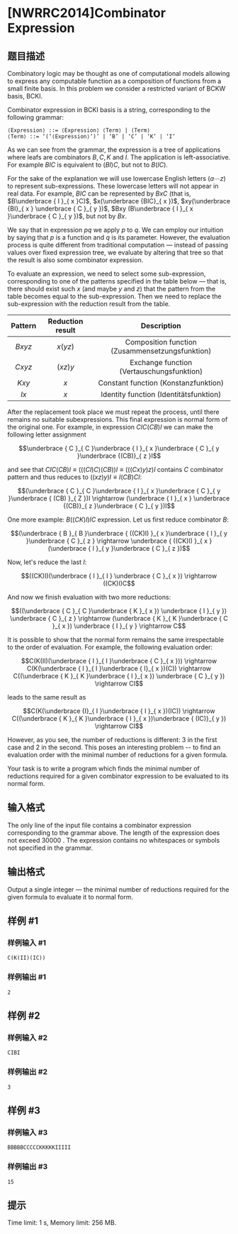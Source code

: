 # [NWRRC2014]Combinator Expression

## 题目描述

Combinatory logic may be thought as one of computational models allowing to express any computable function as a composition of functions from a small finite basis. In this problem we consider a restricted variant of BCKW basis, BCKI.

Combinator expression in BCKI basis is a string, corresponding to the following grammar:

```plain
⟨Expression⟩ ::= ⟨Expression⟩ ⟨Term⟩ | ⟨Term⟩
⟨Term⟩ ::= ‘(’⟨Expression⟩‘)’ | ‘B’ | ‘C’ | ‘K’ | ‘I’
```

As we can see from the grammar, the expression is a tree of applications where leafs are combinators $B, C, K$ and $I$. The application is left-associative. For example $BIC$ is equivalent to $(BI)C,$ but not to $B(IC)$.

For the sake of the explanation we will use lowercase English letters $(a \cdots z)$ to represent sub-expressions. These lowercase letters will not appear in real data. For example, $BIC$ can be represented by $BxC$ (that is, $B\underbrace { I }_{ x }C)$, $x(\underbrace {BIC}_{ x })$, $xy(\underbrace {BI}_{ x } \underbrace { C }_{ y })$, $Bxy (B\underbrace { I }_{ x }\underbrace { C }_{ y })$, but not by $Bx$.

We say that in expression $pq$ we apply $p$ to $q$. We can employ our intuition by saying that $p$ is a function and $q$ is its parameter. However, the evaluation process is quite different from traditional computation — instead of passing values over fixed expression tree, we evaluate by altering that tree so that the result is also some combinator expression.

To evaluate an expression, we need to select some sub-expression, corresponding to one of the patterns specified in the table below — that is, there should exist such $x$ (and maybe $y$ and $z$) that the pattern from the table becomes equal to the sub-expression. Then we need to replace the sub-expression with the reduction result from the table.

| Pattern | Reduction result |                   Description                   |
| :-----: | :--------------: | :---------------------------------------------: |
| $Bxyz$  |     $x(yz)$      | Composition function (Zusammensetzungsfunktion) |
| $Cxyz$  |     $(xz)y$      |    Exchange function (Vertauschungsfunktion)    |
|  $Kxy$  |       $x$        |      Constant function (Konstanzfunktion)       |
|  $Ix$   |       $x$        |     Identity function (Identitätsfunktion)      |

After the replacement took place we must repeat the process, until there remains no suitable subexpressions. This final expression is normal form of the original one. For example, in expression $CIC(CB)I$ we can make the following letter assignment

$$\underbrace { C }_{ C }\underbrace { I }_{ x }\underbrace { C }_{ y }\underbrace {(CB)}_{ z }I$$

and see that $CIC(CB)I ≡ (((CI)C)(CB))I ≡ (((Cx)y)z)I$ contains $C$ combinator pattern and thus reduces to $((xz)y)I ≡ I(CB)CI:$

$$(\underbrace { C }_{ C }\underbrace { I }_{ x }\underbrace { C }_{ y }\underbrace { (CB) }_{ Z })I \rightarrow (\underbrace { I }_{ x } \underbrace {(CB)}_{ z }\underbrace { C }_{ y })I$$

One more example: $B((CK)I)IC$ expression. Let us first reduce combinator $B:$

$$(\underbrace { B }_{ B }\underbrace { ((CK)I) }_{ x }\underbrace { I }_{ y }\underbrace { C }_{ z } \rightarrow \underbrace { ((CK)I) }_{ x } (\underbrace { I }_{ y }\underbrace { C }_{ z })$$

Now, let's reduce the last $I:$

$$((CK)I)(\underbrace { I }_{ I } \underbrace { C }_{ x }) \rightarrow ((CK)I)C$$

And now we finish evaluation with two more reductions:

$$((\underbrace { C }_{ C }\underbrace { K }_{ x }) \underbrace { I }_{ y }) \underbrace { C }_{ z } \rightarrow (\underbrace { K }_{ K }\underbrace { C }_{ x }) \underbrace { I }_{ y } \rightarrow C$$

It is possible to show that the normal form remains the same irrespectable to the order of evaluation. For example, the following evaluation order:

$$C(K(II)(\underbrace { I }_{ I }\underbrace { C }_{ x })) \rightarrow C(K(\underbrace { I }_{ I }\underbrace {  I}_{ x })(C)) \rightarrow C((\underbrace { K }_{ K }\underbrace { I }_{ x }) \underbrace { C }_{ y }) \rightarrow CI$$

leads to the same result as 

$$C(K(\underbrace {I}_{ I }\underbrace { I }_{ x })(IC)) \rightarrow C((\underbrace { K }_{ K }\underbrace { I }_{ x })\underbrace { (IC)}_{ y }) \rightarrow CI$$

However, as you see, the number of reductions is different: $3$ in the first case and $2$ in the second. This poses an interesting problem -- to find an evaluation order with the minimal number of reductions for a given formula.

Your task is to write a program which finds the minimal number of reductions required for a given combinator expression to be evaluated to its normal form.

## 输入格式



The only line of the input file contains a combinator expression corresponding to the grammar above. The length of the expression does not exceed $30 000$ . The expression contains no whitespaces or symbols not specified in the grammar.



## 输出格式



Output a single integer — the minimal number of reductions required for the given formula to evaluate it to normal form.



## 样例 #1

### 样例输入 #1
```
C(K(II)(IC))
```

### 样例输出 #1

```
2
```

## 样例 #2

### 样例输入 #2
```
CIBI
```

### 样例输出 #2

```
3
```

## 样例 #3

### 样例输入 #3
```
BBBBBCCCCCKKKKKIIIII
```

### 样例输出 #3

```
15
```

## 提示

Time limit: 1 s, Memory limit: 256 MB. 


